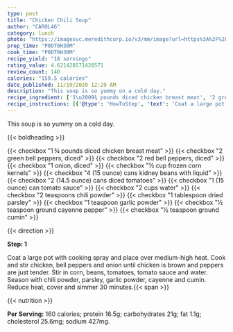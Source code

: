 ```yaml
---
type: post
title: "Chicken Chili Soup"
author: "CAROL46"
category: lunch
photo: "https://imagesvc.meredithcorp.io/v3/mm/image?url=https%3A%2F%2Fimages.media-allrecipes.com%2Fuserphotos%2F8209.jpg"
prep_time: "P0DT0H30M"
cook_time: "P0DT0H30M"
recipe_yield: "18 servings"
rating_value: 4.621428571428571
review_count: 140
calories: "159.5 calories"
date_published: 11/19/2020 12:29 AM
description: "This soup is so yummy on a cold day."
recipe_ingredient: ['1\u2009¾ pounds diced chicken breast meat', '2 green bell peppers, diced', '2 red bell peppers, diced', '1 onion, diced', '½ cup frozen corn kernels', '4 (15 ounce) cans kidney beans with liquid', '2 (14.5 ounce) cans diced tomatoes', '1 (15 ounce) can tomato sauce', '2 cups water', '2 teaspoons chili powder', '1 tablespoon dried parsley', '1 teaspoon garlic powder', '½ teaspoon ground cayenne pepper', '½ teaspoon ground cumin']
recipe_instructions: [{'@type': 'HowToStep', 'text': 'Coat a large pot with cooking spray and place over medium-high heat.  Cook and stir chicken, bell peppers and onion until chicken is brown and peppers are just tender.  Stir in corn, beans, tomatoes, tomato sauce and water. Season with chili powder, parsley, garlic powder, cayenne and cumin.  Reduce heat, cover and simmer 30 minutes.\n'}]
---
```


This soup is so yummy on a cold day. 

{{< boldheading >}}

{{< checkbox "1 ¾ pounds diced chicken breast meat" >}}
{{< checkbox "2  green bell peppers, diced" >}}
{{< checkbox "2  red bell peppers, diced" >}}
{{< checkbox "1  onion, diced" >}}
{{< checkbox "½ cup frozen corn kernels" >}}
{{< checkbox "4 (15 ounce) cans kidney beans with liquid" >}}
{{< checkbox "2 (14.5 ounce) cans diced tomatoes" >}}
{{< checkbox "1 (15 ounce) can tomato sauce" >}}
{{< checkbox "2 cups water" >}}
{{< checkbox "2 teaspoons chili powder" >}}
{{< checkbox "1 tablespoon dried parsley" >}}
{{< checkbox "1 teaspoon garlic powder" >}}
{{< checkbox "½ teaspoon ground cayenne pepper" >}}
{{< checkbox "½ teaspoon ground cumin" >}}


{{< direction >}}

**Step: 1**

Coat a large pot with cooking spray and place over medium-high heat.  Cook and stir chicken, bell peppers and onion until chicken is brown and peppers are just tender.  Stir in corn, beans, tomatoes, tomato sauce and water. Season with chili powder, parsley, garlic powder, cayenne and cumin.  Reduce heat, cover and simmer 30 minutes.{{< span >}}

{{< nutrition >}}

**Per Serving:** 160 calories; protein 16.5g; carbohydrates 21g; fat 1.1g; cholesterol 25.6mg; sodium 427mg.